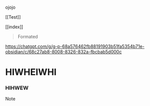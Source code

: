 ojojo

[[Test]]

[[index]]

> Formated

https://chatgpt.com/g/g-p-68a576462fb88191903b51fa5354b71e-obsidian/c/68c27ab8-8008-8326-832a-fbcbab5d000c
# HIWHEIWHI


### HIHWEW

> [!note] 




